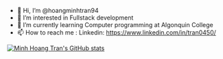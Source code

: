 - 👋 Hi, I’m @hoangminhtran94
- 👀 I’m interested in Fullstack development
- 🌱 I’m currently learning Computer programming at Algonquin College
- 📫 How to reach me : Linkedin: https://www.linkedin.com/in/tran0450/ 

<!---
hoangminhtran94/hoangminhtran94 is a ✨ special ✨ repository because its `README.md` (this file) appears on your GitHub profile.
You can click the Preview link to take a look at your changes.
--->
[![Minh Hoang Tran's GitHub stats](https://github-readme-stats.vercel.app/api?username=hoangminhtran94)](https://github.com/anuraghazra/github-readme-stats)
